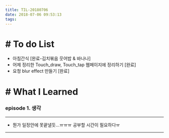 ```yaml
---
title: TIL-20180706
date: 2018-07-06 09:53:13
tags: 
---
```


# # To do List

- 아침간식 [완료-김치볶음 웃어밥 & 바나나]
- 어제 정리한 Touch_draw, Touch_tap 웹페이지에 정리하기 [완료]
- 요청 blur effect 만들기 [완료]


# # What I Learned

### episode 1. 생각

---

- 뭔가 일정안에 못끝낼듯...ㅠㅠㅠ 공부할 시간이 필요하다ㅠ

---